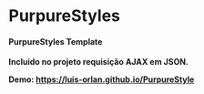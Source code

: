 # PurpureStyles
<h4 color="purpure">PurpureStyles Template</h4>

<strong> Incluido no projeto requisição AJAX em JSON.</a>

Demo: <a href="https://luis-orlan.github.io/PurpureStyle"> https://luis-orlan.github.io/PurpureStyle </a>
